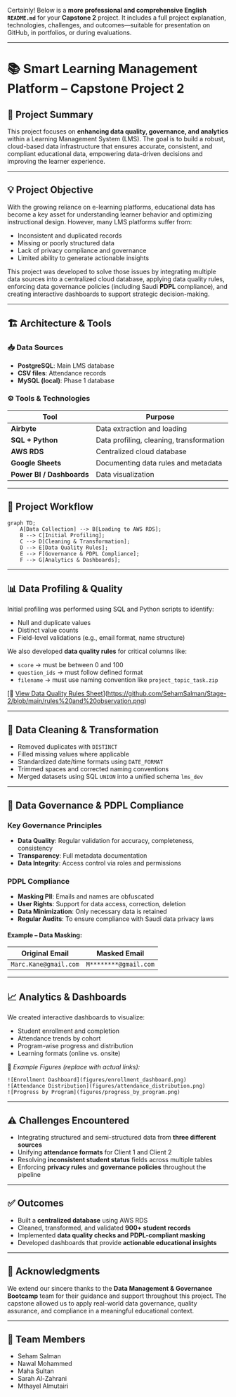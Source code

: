 Certainly! Below is a **more professional and comprehensive English `README.md`** for your **Capstone 2** project. It includes a full project explanation, technologies, challenges, and outcomes—suitable for presentation on GitHub, in portfolios, or during evaluations.

---

# 📚 Smart Learning Management Platform – Capstone Project 2

## 🎯 Project Summary

This project focuses on **enhancing data quality, governance, and analytics** within a Learning Management System (LMS). The goal is to build a robust, cloud-based data infrastructure that ensures accurate, consistent, and compliant educational data, empowering data-driven decisions and improving the learner experience.


---

## 💡 Project Objective

With the growing reliance on e-learning platforms, educational data has become a key asset for understanding learner behavior and optimizing instructional design. However, many LMS platforms suffer from:

* Inconsistent and duplicated records
* Missing or poorly structured data
* Lack of privacy compliance and governance
* Limited ability to generate actionable insights

This project was developed to solve those issues by integrating multiple data sources into a centralized cloud database, applying data quality rules, enforcing data governance policies (including Saudi **PDPL** compliance), and creating interactive dashboards to support strategic decision-making.

---

## 🏗️ Architecture & Tools

### 📥 Data Sources

* **PostgreSQL**: Main LMS database
* **CSV files**: Attendance records
* **MySQL (local)**: Phase 1 database

### ⚙️ Tools & Technologies

| Tool                      | Purpose                                  |
| ------------------------- | ---------------------------------------- |
| **Airbyte**               | Data extraction and loading              |
| **SQL + Python**          | Data profiling, cleaning, transformation |
| **AWS RDS**               | Centralized cloud database               |
| **Google Sheets**         | Documenting data rules and metadata      |
| **Power BI / Dashboards** | Data visualization                       |

---

## 🔄 Project Workflow

```mermaid
graph TD;
    A[Data Collection] --> B[Loading to AWS RDS];
    B --> C[Initial Profiling];
    C --> D[Cleaning & Transformation];
    D --> E[Data Quality Rules];
    E --> F[Governance & PDPL Compliance];
    F --> G[Analytics & Dashboards];
```

---

## 📊 Data Profiling & Quality

Initial profiling was performed using SQL and Python scripts to identify:

* Null and duplicate values
* Distinct value counts
* Field-level validations (e.g., email format, name structure)

We also developed **data quality rules** for critical columns like:

* `score` → must be between 0 and 100
* `question_ids` → must follow defined format
* `filename` → must use naming convention like `project_topic_task.zip`

[📎 [View Data Quality Rules Sheet](https://docs.google.com/spreadsheets/d/13jJYKG20iVjhwGZUHFfKGo6n6o8t2R84CqljN4IIcow/edit?gid=639572487#gid=639572487)](https://github.com/SehamSalman/Stage-2/blob/main/rules%20and%20observation.png)

---

## 🧹 Data Cleaning & Transformation

* Removed duplicates with `DISTINCT`
* Filled missing values where applicable
* Standardized date/time formats using `DATE_FORMAT`
* Trimmed spaces and corrected naming conventions
* Merged datasets using SQL `UNION` into a unified schema `lms_dev`

---

## 🔐 Data Governance & PDPL Compliance

### Key Governance Principles

* **Data Quality**: Regular validation for accuracy, completeness, consistency
* **Transparency**: Full metadata documentation
* **Data Integrity**: Access control via roles and permissions

### PDPL Compliance

* **Masking PII**: Emails and names are obfuscated
* **User Rights**: Support for data access, correction, deletion
* **Data Minimization**: Only necessary data is retained
* **Regular Audits**: To ensure compliance with Saudi data privacy laws

#### Example – Data Masking:

| Original Email        | Masked Email          |
| --------------------- | --------------------- |
| `Marc.Kane@gmail.com` | `M********@gmail.com` |

---

## 📈 Analytics & Dashboards

We created interactive dashboards to visualize:

* Student enrollment and completion
* Attendance trends by cohort
* Program-wise progress and distribution
* Learning formats (online vs. onsite)

📸 *Example Figures (replace with actual links):*

```
![Enrollment Dashboard](figures/enrollment_dashboard.png)
![Attendance Distribution](figures/attendance_distribution.png)
![Progress by Program](figures/progress_by_program.png)
```

---

## ⚠️ Challenges Encountered

* Integrating structured and semi-structured data from **three different sources**
* Unifying **attendance formats** for Client 1 and Client 2
* Resolving **inconsistent student status** fields across multiple tables
* Enforcing **privacy rules** and **governance policies** throughout the pipeline

---

## ✅ Outcomes

* Built a **centralized database** using AWS RDS
* Cleaned, transformed, and validated **900+ student records**
* Implemented **data quality checks and PDPL-compliant masking**
* Developed dashboards that provide **actionable educational insights**

---

## 🙏 Acknowledgments

We extend our sincere thanks to the **Data Management & Governance Bootcamp** team for their guidance and support throughout this project. The capstone allowed us to apply real-world data governance, quality assurance, and compliance in a meaningful educational context.

---

## 👥 Team Members

* Seham Salman
* Nawal Mohammed
* Maha Sultan
* Sarah Al-Zahrani
* Mthayel Almutairi

